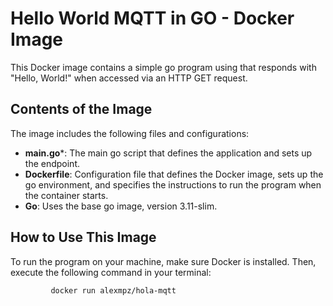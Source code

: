 

# Hello World  MQTT in GO  - Docker Image

This Docker image contains a simple go program using  that responds with "Hello, World!" when accessed via an HTTP GET request.

## Contents of the Image

The image includes the following files and configurations:

- **main.go***: The main go script that defines the  application and sets up the endpoint.
- **Dockerfile**: Configuration file that defines the Docker image, sets up the go environment, and specifies the instructions to run the program when the container starts.
- **Go**: Uses the base go image, version 3.11-slim.

## How to Use This Image

To run the program on your machine, make sure Docker is installed. Then, execute the following command in your terminal:


             docker run alexmpz/hola-mqtt

